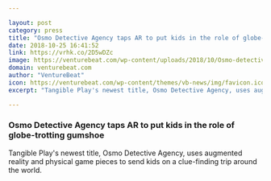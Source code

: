 ```yaml
---

layout: post
category: press
title: "Osmo Detective Agency taps AR to put kids in the role of globe-trotting gumshoe"
date: 2018-10-25 16:41:52
link: https://vrhk.co/2D5wDZc
image: https://venturebeat.com/wp-content/uploads/2018/10/Osmo-detective.jpg?fit=680%2C510&strip=all
domain: venturebeat.com
author: "VentureBeat"
icon: https://venturebeat.com/wp-content/themes/vb-news/img/favicon.ico
excerpt: "Tangible Play's newest title, Osmo Detective Agency, uses augmented reality and physical game pieces to send kids on a clue-finding trip around the world."

---
```


### Osmo Detective Agency taps AR to put kids in the role of globe-trotting gumshoe

Tangible Play's newest title, Osmo Detective Agency, uses augmented reality and physical game pieces to send kids on a clue-finding trip around the world.